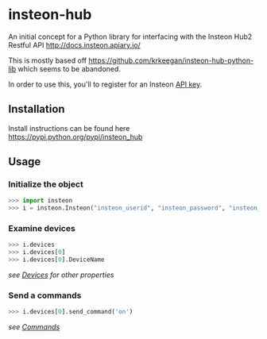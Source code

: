 # insteon-hub
An initial concept for a Python library for interfacing with the Insteon Hub2 Restful API http://docs.insteon.apiary.io/

This is mostly based off https://github.com/krkeegan/insteon-hub-python-lib which seems to be abandoned.

In order to use this, you'll to register for an Insteon [API key](http://www.insteon.com/become-an-insteon-developer).

## Installation
Install instructions can be found here https://pypi.python.org/pypi/insteon_hub

## Usage

### Initialize the object
```python
>>> import insteon
>>> i = insteon.Insteon("insteon_userid", "insteon_password", "insteon_api_key")
```

### Examine devices
```python
>>> i.devices
>>> i.devices[0]
>>> i.devices[0].DeviceName
```

*see [Devices](http://docs.insteon.apiary.io/#reference/devices) for other properties*

### Send a commands
```python
>>> i.devices[0].send_command('on')
```
*see [Commands](http://docs.insteon.apiary.io/#reference/commands/commands-collection)*
